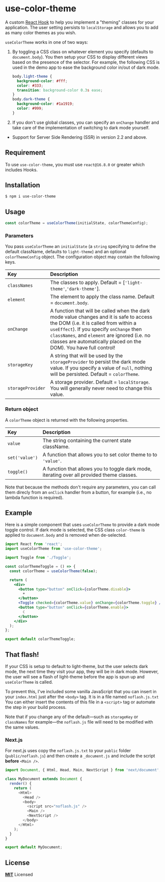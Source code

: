 # use-color-theme

A custom [React Hook](https://reactjs.org/docs/hooks-overview.html) to help you implement a "theming" classes for your application.
The user setting persists to `localStorage` and allows you to add as many color themes as you wish.

`useColorTheme` works in one of two ways:

1.  By toggling a CSS class on whatever element you specify (defaults to `document.body`).
    You then setup your CSS to display different views based on the presence of the selector. For example, the following CSS is used in the demo app to ease the background color in/out of dark mode.

    ```css
    body.light-theme {
      background-color: #fff;
      color: #333;
      transition: background-color 0.3s ease;
    }
    body.dark-theme {
      background-color: #1a1919;
      color: #999;
    }
    ```

2.  If you don't use global classes, you can specify an `onChange` handler and take care of the implementation of switching to dark mode yourself.

- Support for Server Side Rendering (SSR) in version 2.2 and above.

## Requirement

To use `use-color-theme`, you must use `react@16.8.0` or greater which includes Hooks.

## Installation

```sh
$ npm i use-color-theme
```

## Usage

```js
const colorTheme = useColorTheme(initialState, colorThemeConfig);
```

### Parameters

You pass `useColorTheme` an `initialState` (a `string` specifying to define the default className, defaults to `light-theme`) and an optional `colorThemeConfig` object. The configuration object may contain the following keys.

| Key               | Description                                                                                                                                                                                                                                                                                                               |
| :---------------- | :------------------------------------------------------------------------------------------------------------------------------------------------------------------------------------------------------------------------------------------------------------------------------------------------------------------------ |
| `classNames`      | The classes to apply. Default = [`'light-theme'`,`'dark-theme'`].                                                                                                                                                                                                                                                                             |
| `element`         | The element to apply the class name. Default = `document.body`.                                                                                                                                                                                                                                                           |
| `onChange`        | A function that will be called when the dark mode value changes and it is safe to access the DOM (i.e. it is called from within a `useEffect`). If you specify `onChange` then `classNames`, and `element` are ignored (i.e. no classes are automatically placed on the DOM). You have full control! |
| `storageKey`      | A string that will be used by the `storageProvider` to persist the dark mode value. If you specify a value of `null`, nothing will be persisted. Default = `colorTheme`.                                                                                                                                                                                                                   |
| `storageProvider` | A storage provider. Default = `localStorage`. You will generally never need to change this value.                                                                                                                                                                                                                       |

### Return object

A `colorTheme` object is returned with the following properties.

| Key         | Description                                             |
| :---------- | :------------------------------------------------------ |
| `value`     | The string containing the current state className.    |
| `set('value')`  | A function that allows you to set color theme to to `'value'`.  |
| `toggle()`  | A function that allows you to toggle dark mode, iterating over all provided theme classes.         |

Note that because the methods don't require any parameters, you can call them
direcly from an `onClick` handler from a button, for example
(i.e., no lambda function is required).

## Example

Here is a simple component that uses `useColorTheme` to provide a dark mode toggle control.
If dark mode is selected, the CSS class `color-theme` is applied to `document.body` and is removed
when de-selected.

```jsx
import React from 'react';
import useColorTheme from 'use-color-theme';

import Toggle from './Toggle';

const colorThemeToggle = () => {
  const colorTheme = useColorTheme(false);

  return (
    <div>
      <button type="button" onClick={colorTheme.disable}>
        ☀
      </button>
      <Toggle checked={colorTheme.value} onChange={colorTheme.toggle} />
      <button type="button" onClick={colorTheme.enable}>
        ☾
      </button>
    </div>
  );
};

export default colorThemeToggle;
```

## That flash!

If your CSS is setup to default to light-theme, but the user selects dark mode,
the next time they visit your app, they will be in dark mode.
However, the user will see a flash of light-theme before the app is spun up
and `useColorTheme` is called.

To prevent this, I've included some vanilla JavaScript that you can insert in your
`index.html` just after the `<body>` tag. It is in a file named `noflash.js.txt`
You can either insert the contents of this file in a `<script>` tag or automate the
step in your build process.

Note that if you change any of the default—such as `storageKey` or `classNames` for example—the `noflash.js` file will need to be modified with the same values.


### Next.js

For next.js uses copy the `noflash.js.txt` to your `public` folder (`public/noflash.js`) and then create a `_document.js` and include the script **before** `<Main />`.

```js
import Document, { Html, Head, Main, NextScript } from 'next/document';

class MyDocument extends Document {
  render() {
    return (
      <Html>
        <Head />
        <body>
          <script src="noflash.js" />
          <Main />
          <NextScript />
        </body>
      </Html>
    );
  }
}

export default MyDocument;
```

## License

**[MIT](LICENSE)** Licensed
